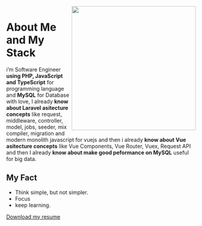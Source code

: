 <!--
<img width='100%' src="https://github-readme-stats.vercel.app/api?username=albasyir&show_icons=true&theme=merko&hide_title=true&hide=stars,prs" />
-->

<img align='right' width='330px' src="https://github-readme-stats.vercel.app/api/top-langs/?username=albasyir&hide=html,css,javascript&theme=merko" />  

# About Me and My Stack

i’m Software Engineer <b>using PHP, JavaScript and TypeScript</b> for
programming language and <b>MySQL</b> for Database with love, I already <b>know about 
Laravel asitecture concepts</b> like request, middleware, controller, model, jobs, seeder, mix
compiler, migration and modern monolith javascript for vuejs and then i already 
<b>know about Vue asitecture concepts</b> like Vue Components, Vue Router, Vuex, 
Request API and then I already <b>know about make good peformance on MySQL</b> 
useful for big data.

## My Fact
- Think simple, but not simpler.
- Focus
- keep learning.

<a href='#/documents/resume.pdf'>Download my resume</a>
